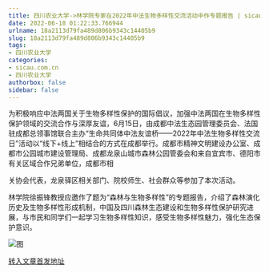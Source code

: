 ```yaml
---
title: 四川农业大学->林学院专家在2022年中法生物多样性交流活动中作专题报告 | sicau.com.cn
date: 2022-06-18 01:22:33.766944
urlname: 18a2113d79fa489d806b9343c14405b9
slug: 18a2113d79fa489d806b9343c14405b9
tags: 
- 四川农业大学
categories:
- sicau.com.cn
- 四川农业大学
authorbox: false
sidebar: false
---
```

为积极响应中法两国关于生物多样性保护的国际倡议，加强中法两国在生物多样性保护领域的交流合作与深厚友谊，6月15日，由成都中法生态园管理委员会、法国驻成都总领事馆联合主办“生命共同体中法友谊桥——2022年中法生物多样性交流日”活动以“线下+线上”相结合的方式在成都举行。成都市精神文明建设办公室、成都市公园城市建设管理局、成都龙泉山城市森林公园管委会和来自宜宾市、德阳市有关区域合作兄弟单位，成都市相
<!--more-->
关协会代表，龙泉驿区相关部门、院校师生、社会群众等参加了本次活动。

林学院徐振锋教授应邀作了题为“森林与生物多样性”的专题报告，介绍了森林演化历史及生物多样性形成机制，中国及四川森林生态建设和生物多样性保护研究进展，与市民和同学们一起学习生物多样性知识，感受生物多样性魅力，强化生态保护意识。

![图](https://news.sicau.edu.cn/__local/D/8D/A4/3284492287B9F5B8CE971A14A5E_FC2D5E5C_43A31.jpg)

[转入文章首发地址](https://news.sicau.edu.cn/info/1078/68432.htm)